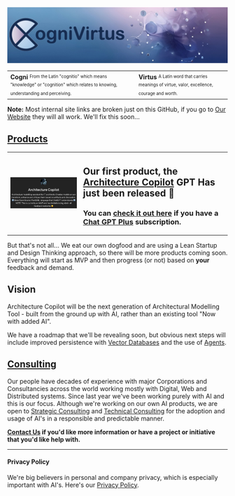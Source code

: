<img src="./Images/CogniVirtus%20Banner.jpg" alt="Cognivirtus - Excellence in Understanding" class="img-full-width">

<table id="noborder" class="fixed-table">
  <tbody>
    <tr>
      <td>
        <b>Cogni</b>
        <sup><sub>From the Latin "cognitio" which means "knowledge" or "cognition" which relates to knowing, understanding and perceiving.</sub></sup>
      </td>
      <td>
        <b>Virtus</b>
        <sup><sub>A Latin word that carries meanings of virtue, valor, excellence, courage and worth.</sub></sup>
      </td>
    </tr>
  </tbody>
</table>

**Note:** Most internal site links are broken just on this GitHub, if you go to [Our Website](https://cognivirtus.com) they will all work. We'll fix this soon...

## [Products](./Products/products.html)

<table id="noborder">
  <tbody>
    <tr>
      <td style="width:33%; vertical-align: middle;">
        <img src="./Products/Architecture Copilot - MVP - body.png" alt="Architecture Copilot" class="img-full-width">
      </td>
      <td style="width:67%">
        <h2>Our first product, the <a href="./Products/architectureCopilot.html">Architecture Copilot</a> GPT Has just been released 🎉</h2>
        <h3>You can <a href="https://chat.openai.com/g/g-iHXlDzolq-architecture-copilot">check it out here</a> if you have a <a href="https://openai.com/blog/chatgpt-plus">Chat GPT Plus</a> subscription.</h3>
      </td>
    </tr>
  </tbody>
</table>

But that's not all... We eat our own dogfood and are using a Lean Startup and Design Thinking approach, so there will be more products coming soon. Everything will start as MVP and then progress (or not) based on **your** feedback and demand.

## Vision

Architecture Copilot will be the next generation of Architectural Modelling Tool - built from the ground up with AI, rather than an existing tool "Now with added AI".

We have a roadmap that we'll be revealing soon, but obvious next steps will include improved persistence with [Vector Databases](https://en.wikipedia.org/wiki/Vector_database) and the use of [Agents](https://developer.nvidia.com/blog/introduction-to-llm-agents/).

## [Consulting](Consulting/consulting.html)

Our people have decades of experience with major Corporations and Consultancies across the world working mostly with Digital, Web and Distributed systems. Since last year we've been working purely with AI and this is our focus. Although we're working on our own AI products, we are open to [Strategic Consulting](./Consulting/strategic.html) and [Technical Consulting](./Consulting/technology.html) for the adoption and usage of AI's in a responsible and predictable manner.

**[Contact Us](./contact.html) if you'd like more information or have a project or initiative that you'd like help with.**

---

#### Privacy Policy
We're big believers in personal and company privacy, which is especially important with AI's. Here's our [Privacy Policy](./privacypolicy.html).
